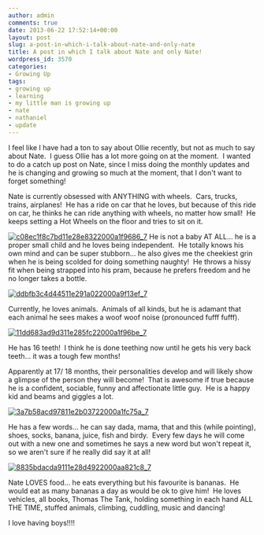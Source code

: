 ```yaml
---
author: admin
comments: true
date: 2013-06-22 17:52:14+00:00
layout: post
slug: a-post-in-which-i-talk-about-nate-and-only-nate
title: A post in which I talk about Nate and only Nate!
wordpress_id: 3570
categories:
- Growing Up
tags:
- growing up
- learning
- my little man is growing up
- nate
- nathaniel
- update
---
```


I feel like I have had a ton to say about Ollie recently, but not as much to say about Nate.  I guess Ollie has a lot more going on at the moment.  I wanted to do a catch up post on Nate, since I miss doing the monthly updates and he is changing and growing so much at the moment, that I don't want to forget something!

Nate is currently obsessed with ANYTHING with wheels.  Cars, trucks, trains, airplanes!  He has a ride on car that he loves, but because of this ride on car, he thinks he can ride anything with wheels, no matter how small!  He keeps setting a Hot Wheels on the floor and tries to sit on it.

[![c08ec1f8c7bd11e28e8322000a1f9686_7](http://www.outmumbered.com/wp-content/uploads/2013/06/c08ec1f8c7bd11e28e8322000a1f9686_7-300x300.jpg)](http://www.outmumbered.com/wp-content/uploads/2013/06/c08ec1f8c7bd11e28e8322000a1f9686_7.jpg) He is not a baby AT ALL... he is a proper small child and he loves being independent.  He totally knows his own mind and can be super stubborn... he also gives me the cheekiest grin when he is being scolded for doing something naughty!  He throws a hissy fit when being strapped into his pram, because he prefers freedom and he no longer takes a bottle.

[![ddbfb3c4d44511e291a022000a9f13ef_7](http://www.outmumbered.com/wp-content/uploads/2013/06/ddbfb3c4d44511e291a022000a9f13ef_7-300x300.jpg)](http://www.outmumbered.com/wp-content/uploads/2013/06/ddbfb3c4d44511e291a022000a9f13ef_7.jpg)

Currently, he loves animals.  Animals of all kinds, but he is adamant that each animal he sees makes a woof woof noise (pronounced fufff fufff).

[![11dd683ad9d311e285fc22000a1f96be_7](http://www.outmumbered.com/wp-content/uploads/2013/06/11dd683ad9d311e285fc22000a1f96be_7-300x300.jpg)](http://www.outmumbered.com/wp-content/uploads/2013/06/11dd683ad9d311e285fc22000a1f96be_7.jpg)

He has 16 teeth!  I think he is done teething now until he gets his very back teeth... it was a tough few months!

Apparently at 17/ 18 months, their personalities develop and will likely show a glimpse of the person they will become!  That is awesome if true because he is a confident, sociable, funny and affectionate little guy.  He is a happy kid and beams and giggles a lot.

[![3a7b58acd97811e2b03722000a1fc75a_7](http://www.outmumbered.com/wp-content/uploads/2013/06/3a7b58acd97811e2b03722000a1fc75a_7-300x300.jpg)](http://www.outmumbered.com/wp-content/uploads/2013/06/3a7b58acd97811e2b03722000a1fc75a_7.jpg)

He has a few words... he can say dada, mama, that and this (while pointing), shoes, socks, banana, juice, fish and birdy.  Every few days he will come out with a new one and sometimes he says a new word but won't repeat it, so we aren't sure if he really did say it at all!

[![8835bdacda9111e28d4922000aa821c8_7](http://www.outmumbered.com/wp-content/uploads/2013/06/8835bdacda9111e28d4922000aa821c8_7-300x300.jpg)](http://www.outmumbered.com/wp-content/uploads/2013/06/8835bdacda9111e28d4922000aa821c8_7.jpg)

Nate LOVES food... he eats everything but his favourite is bananas.  He would eat as many bananas a day as would be ok to give him!  He loves vehicles, all books, Thomas The Tank, holding something in each hand ALL THE TIME, stuffed animals, climbing, cuddling, music and dancing!

I love having boys!!!!
